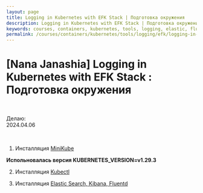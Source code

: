 ```yaml
---
layout: page
title: Logging in Kubernetes with EFK Stack | Подготовка окружения
description: Logging in Kubernetes with EFK Stack | Подготовка окружения
keywords: courses, containers, kubernetes, tools, logging, elastic, fluentd, kibana, Подготовка окружения
permalink: /courses/containers/kubernetes/tools/logging/efk/logging-in-kubernetes-with-efk-stack/env/
---
```


# [Nana Janashia] Logging in Kubernetes with EFK Stack : Подготовка окружения

<br/>

Делаю:  
2024.04.06

<br/>

1. Инсталляция [MiniKube](/tools/containers/kubernetes/minikube/setup/)

**Испольновалась версия KUBERNETES_VERSION=v1.29.3**

2. Инсталляция [Kubectl](/tools/containers/kubernetes/tools/kubectl/)

3. Инсталляция [Elastic Search, Kibana, Fluentd](/tools/containers/kubernetes/tools/logging/elastic/setup/)
